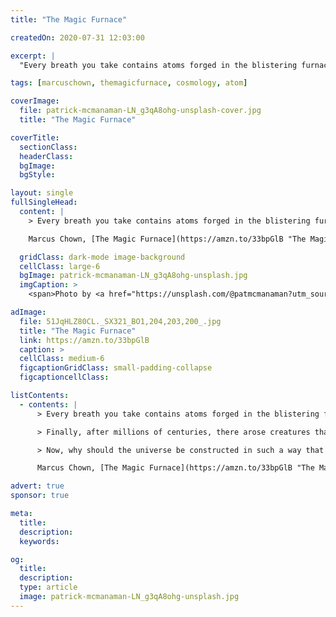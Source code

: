 ```yaml
---
title: "The Magic Furnace"

createdOn: 2020-07-31 12:03:00

excerpt: |
  "Every breath you take contains atoms forged in the blistering furnaces deep inside stars...

tags: [marcuschown, themagicfurnace, cosmology, atom]

coverImage:
  file: patrick-mcmanaman-LN_g3qA8ohg-unsplash-cover.jpg
  title: "The Magic Furnace"

coverTitle:
  sectionClass:
  headerClass:
  bgImage:
  bgStyle:

layout: single
fullSingleHead:
  content: |
    > Every breath you take contains atoms forged in the blistering furnaces deep inside stars. Every flower you pick contains atoms blasted into space by stellar explosions that blazed brighter than a billion suns. Every book you read contains atoms blown across unimaginable gulfs of space and time by the wind between stars.

    Marcus Chown, [The Magic Furnace](https://amzn.to/33bpGlB "The Magic Furnace"), 1999. {.line-before}

  gridClass: dark-mode image-background
  cellClass: large-6
  bgImage: patrick-mcmanaman-LN_g3qA8ohg-unsplash.jpg
  imgCaption: >
    <span>Photo by <a href="https://unsplash.com/@patmcmanaman?utm_source=unsplash&amp;utm_medium=referral&amp;utm_content=creditCopyText">Patrick McManaman</a> on <a href="https://unsplash.com/s/photos/stars?utm_source=unsplash&amp;utm_medium=referral&amp;utm_content=creditCopyText">Unsplash</a></span>

adImage:
  file: 51JqHLZ80CL._SX321_BO1,204,203,200_.jpg
  title: "The Magic Furnace"
  link: https://amzn.to/33bpGlB
  caption: >
  cellClass: medium-6
  figcaptionGridClass: small-padding-collapse
  figcaptioncellClass:

listContents:
  - contents: |
      > Every breath you take contains atoms forged in the blistering furnaces deep inside stars. Every flower you pick contains atoms blasted into space by stellar explosions that blazed brighter than a billion suns. Every book you read contains atoms blown across unimaginable gulfs of space and time by the wind between stars.

      > Finally, after millions of centuries, there arose creatures that thought, that speculated, that theorised about the world they inhabited and asked questions about how they had come to be in it. The atoms forged long ago in the fireball of the big bang, in countless stars across the length and breadth of the galaxy, became incorporated into human beings. They became, in short, the atoms of curiosity.

      > Now, why should the universe be constructed in such a way that atoms acquire the ability to be curious about themselves? That, surely, is one of the greatest unexplained puzzles of science.

      Marcus Chown, [The Magic Furnace](https://amzn.to/33bpGlB "The Magic Furnace"), 1999. {.line-before}

advert: true
sponsor: true

meta:
  title:
  description:
  keywords:

og:
  title:
  description:
  type: article
  image: patrick-mcmanaman-LN_g3qA8ohg-unsplash.jpg
---
```

